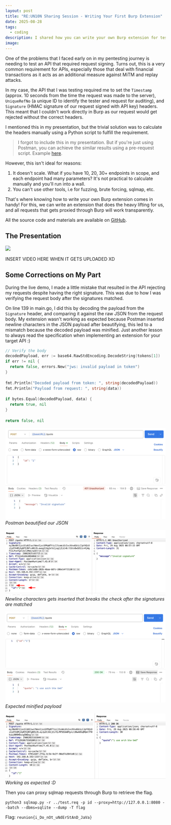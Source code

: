 ```yaml
---
layout: post
title: "RE:UN10N Sharing Session - Writing Your First Burp Extension"
date: 2025-08-28
tags:
  - coding
description: I shared how you can write your own Burp extension for testing APIs that require request signing.
image: 
---
```


One of the problems that I faced early on in my pentesting journey is needing to test an API that required request signing.
Turns out, this is a very common requirement for APIs, especially those that deal with financial transactions as it acts as an additional measure against MiTM and replay attacks.

In my case, the API that I was testing required me to set the `Timestamp` (approx. 10 seconds from the time the request was made to the server), `UniqueRefNo` (a unique ID to identify the tester and request for auditing), and `Signature` (HMAC signature of our request signed with API key) headers.
This meant that I couldn't work directly in Burp as our request would get rejected without the correct headers.

I mentioned this in my presentation, but the trivial solution was to calculate the headers manually using a Python script to fulfill the requirement.

> I forgot to include this in my presentation. But if you're just using Postman, you can achieve the similar results using a pre-request script. Example [here](https://www.postman.com/postman/postman-answers/request/mfn4siv/hmac?tab=scripts).

However, this isn't ideal for reasons:
1. It doesn't scale. What if you have 10, 20, 30+ endpoints in scope, and each endpoint had many parameters? It's not practical to calculate manually and you'll run into a wall.
2. You can't use other tools, i.e for fuzzing, brute forcing, sqlmap, etc.

That's where knowing how to write your own Burp extension comes in handy!
For this, we can write an extension that does the heavy lifting for us, and all requests that gets proxied through Burp will work transparently.

All the source code and materials are available on [GitHub](https://github.com/benkyousec/writing-your-first-burp-extension).

## The Presentation

<!-- {% include embed/youtube.html id='ydd-Sz4iMjM' %} -->
![](https://64.media.tumblr.com/7e51f3e67feffcd2e60e678661e891b7/017845f35d076913-ca/s250x250_c1/9750c373edba27698f2e0beb545ed71248f7efb8.jpg)

INSERT VIDEO HERE WHEN IT GETS UPLOADED XD

## Some Corrections on My Part

During the live demo, I made a little mistake that resulted in the API rejecting my requests despite having the right signature.
This was due to how I was verifying the request body after the signatures matched.

On line 139 in main.go, I did this by decoding the payload from the `Signature` header, and comparing it against the raw JSON from the request body.
My extension wasn't working as expected because Postman inserted newline characters in the JSON payload after beautifying, this led to a mismatch because the decoded payload was minified.
Just another lesson to always read the specification when implementing an extension for your target API :)

```go
// Verify the body
decodedPayload, err := base64.RawStdEncoding.DecodeString(tokens[1])
if err != nil {
  return false, errors.New("jws: invalid payload in token")
}

fmt.Println("Decoded payload from token: ", string(decodedPayload))
fmt.Println("Payload from request: ", string(data))

if bytes.Equal(decodedPayload, data) {
  return true, nil
}

return false, nil
```

![](/assets/img/2025-08-28-writing-your-first-burp-extension/badreq.png)
_Postman beautified our JSON_

![](/assets/img/2025-08-28-writing-your-first-burp-extension/badreq-newline.png)
_Newline characters gets inserted that breaks the check after the signatures are matched_

![](/assets/img/2025-08-28-writing-your-first-burp-extension/goodreq.png)
_Expected minified payload_

![](/assets/img/2025-08-28-writing-your-first-burp-extension/goodreq2.png)
_Working as expected :D_

Then you can proxy sqlmap requests through Burp to retrieve the flag.

```
python3 sqlmap.py -r ../test.req -p id --proxy=http://127.0.0.1:8080 --batch --dbms=sqlite --dump -T flag
```

Flag: `reunion{i_Do_nOt_uNdErStAnD_JaVa}`

